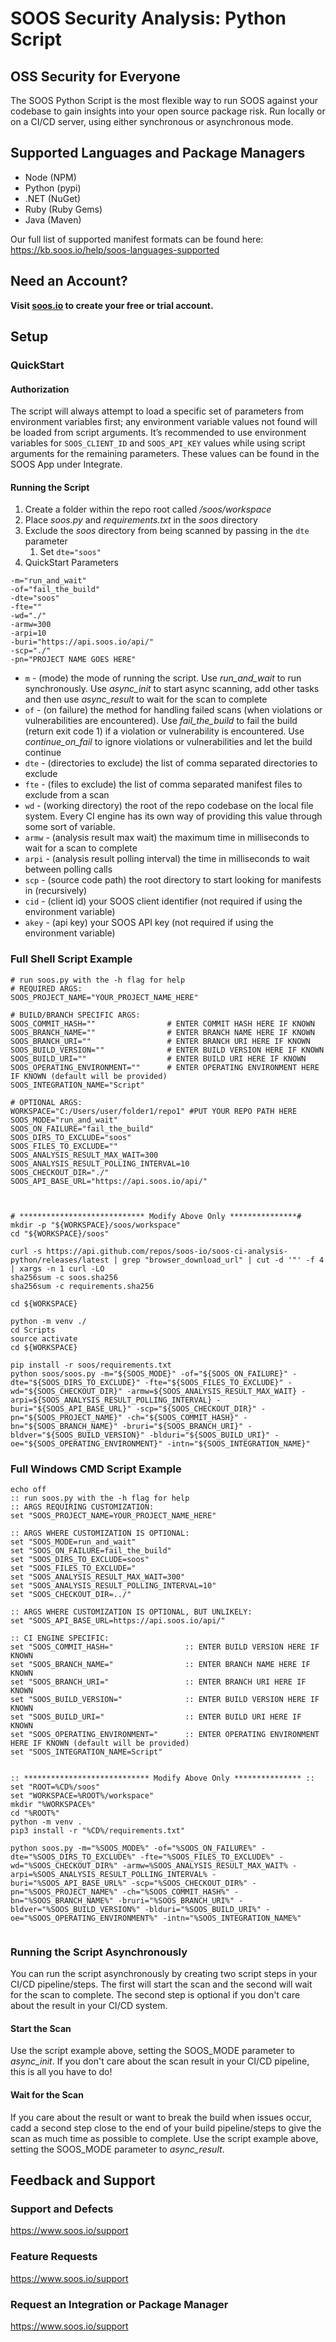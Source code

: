 # SOOS Security Analysis: Python Script
## OSS Security for Everyone
The SOOS Python Script is the most flexible way to run SOOS against your codebase to gain insights into your open source package risk. Run locally or on a CI/CD
server, using either synchronous or asynchronous mode.

## Supported Languages and Package Managers

*	Node (NPM)
*	Python (pypi)
*	.NET (NuGet)
*	Ruby (Ruby Gems)
*	Java (Maven)

Our full list of supported manifest formats can be found here: https://kb.soos.io/help/soos-languages-supported

## Need an Account?
**Visit [soos.io](https://app.soos.io/register) to create your free or trial account.**

## Setup

### QuickStart

#### Authorization
The script will always attempt to load a specific set of parameters from environment variables first; any environment variable values not found will be loaded from script arguments. It’s recommended to use environment variables for `SOOS_CLIENT_ID` and `SOOS_API_KEY` values while using script arguments for the remaining parameters. These values can be found in the SOOS App under Integrate.

#### Running the Script

1. Create a folder within the repo root called */soos/workspace*
2. Place *soos.py* and *requirements.txt* in the *soos* directory
3. Exclude the *soos* directory from being scanned by passing in the `dte` parameter
    1. Set `dte="soos"`
4. QuickStart Parameters
```
-m="run_and_wait" 
-of="fail_the_build" 
-dte="soos" 
-fte="" 
-wd="./" 
-armw=300
-arpi=10
-buri="https://api.soos.io/api/" 
-scp="./" 
-pn="PROJECT NAME GOES HERE"
```

- `m` - (mode) the mode of running the script. Use *run_and_wait* to run synchronously. Use *async_init* to start async scanning, add other tasks and then use *async_result* to wait for the scan to complete
- `of` - (on failure) the method for handling failed scans (when violations or vulnerabilities are encountered). Use *fail_the_build* to fail the build (return exit code 1) if a violation or vulnerability is encountered. Use *continue_on_fail* to ignore violations or vulnerabilities and let the build continue
- `dte` - (directories to exclude) the list of comma separated directories to exclude
- `fte` - (files to exclude) the list of comma separated manifest files to exclude from a scan
- `wd` - (working directory) the root of the repo codebase on the local file system. Every CI engine has its own way of providing this value through some sort of variable.
- `armw` - (analysis result max wait) the maximum time in milliseconds to wait for a scan to complete
- `arpi` - (analysis result polling interval) the time in milliseconds to wait between polling calls
- `scp` - (source code path) the root directory to start looking for manifests in (recursively)
- `cid` - (client id) your SOOS client identifier (not required if using the environment variable)
- `akey` - (api key) your SOOS API key (not required if using the environment variable)

### Full Shell Script Example
```
# run soos.py with the -h flag for help
# REQUIRED ARGS:
SOOS_PROJECT_NAME="YOUR_PROJECT_NAME_HERE"

# BUILD/BRANCH SPECIFIC ARGS:
SOOS_COMMIT_HASH=""                # ENTER COMMIT HASH HERE IF KNOWN
SOOS_BRANCH_NAME=""                # ENTER BRANCH NAME HERE IF KNOWN
SOOS_BRANCH_URI=""                 # ENTER BRANCH URI HERE IF KNOWN
SOOS_BUILD_VERSION=""              # ENTER BUILD VERSION HERE IF KNOWN
SOOS_BUILD_URI=""                  # ENTER BUILD URI HERE IF KNOWN
SOOS_OPERATING_ENVIRONMENT=""      # ENTER OPERATING ENVIRONMENT HERE IF KNOWN (default will be provided)
SOOS_INTEGRATION_NAME="Script"

# OPTIONAL ARGS:
WORKSPACE="C:/Users/user/folder1/repo1" #PUT YOUR REPO PATH HERE
SOOS_MODE="run_and_wait"
SOOS_ON_FAILURE="fail_the_build"
SOOS_DIRS_TO_EXCLUDE="soos"
SOOS_FILES_TO_EXCLUDE=""
SOOS_ANALYSIS_RESULT_MAX_WAIT=300
SOOS_ANALYSIS_RESULT_POLLING_INTERVAL=10
SOOS_CHECKOUT_DIR="./"
SOOS_API_BASE_URL="https://api.soos.io/api/"



# **************************** Modify Above Only ***************#
mkdir -p "${WORKSPACE}/soos/workspace"
cd "${WORKSPACE}/soos"

curl -s https://api.github.com/repos/soos-io/soos-ci-analysis-python/releases/latest | grep "browser_download_url" | cut -d '"' -f 4 | xargs -n 1 curl -LO
sha256sum -c soos.sha256
sha256sum -c requirements.sha256

cd ${WORKSPACE}

python -m venv ./
cd Scripts
source activate
cd ${WORKSPACE}

pip install -r soos/requirements.txt
python soos/soos.py -m="${SOOS_MODE}" -of="${SOOS_ON_FAILURE}" -dte="${SOOS_DIRS_TO_EXCLUDE}" -fte="${SOOS_FILES_TO_EXCLUDE}" -wd="${SOOS_CHECKOUT_DIR}" -armw=${SOOS_ANALYSIS_RESULT_MAX_WAIT} -arpi=${SOOS_ANALYSIS_RESULT_POLLING_INTERVAL} -buri="${SOOS_API_BASE_URL}" -scp="${SOOS_CHECKOUT_DIR}" -pn="${SOOS_PROJECT_NAME}" -ch="${SOOS_COMMIT_HASH}" -bn="${SOOS_BRANCH_NAME}" -bruri="${SOOS_BRANCH_URI}" -bldver="${SOOS_BUILD_VERSION}" -blduri="${SOOS_BUILD_URI}" -oe="${SOOS_OPERATING_ENVIRONMENT}" -intn="${SOOS_INTEGRATION_NAME}"
```

### Full Windows CMD Script Example
```
echo off
:: run soos.py with the -h flag for help
:: ARGS REQUIRING CUSTOMIZATION:
set "SOOS_PROJECT_NAME=YOUR_PROJECT_NAME_HERE"

:: ARGS WHERE CUSTOMIZATION IS OPTIONAL:
set "SOOS_MODE=run_and_wait"
set "SOOS_ON_FAILURE=fail_the_build"
set "SOOS_DIRS_TO_EXCLUDE=soos"
set "SOOS_FILES_TO_EXCLUDE="
set "SOOS_ANALYSIS_RESULT_MAX_WAIT=300"
set "SOOS_ANALYSIS_RESULT_POLLING_INTERVAL=10"
set "SOOS_CHECKOUT_DIR=../"

:: ARGS WHERE CUSTOMIZATION IS OPTIONAL, BUT UNLIKELY:
set "SOOS_API_BASE_URL=https://api.soos.io/api/"

:: CI ENGINE SPECIFIC:
set "SOOS_COMMIT_HASH="                :: ENTER BUILD VERSION HERE IF KNOWN
set "SOOS_BRANCH_NAME="                :: ENTER BRANCH NAME HERE IF KNOWN
set "SOOS_BRANCH_URI="                 :: ENTER BRANCH URI HERE IF KNOWN
set "SOOS_BUILD_VERSION="              :: ENTER BUILD VERSION HERE IF KNOWN
set "SOOS_BUILD_URI="                  :: ENTER BUILD URI HERE IF KNOWN
set "SOOS_OPERATING_ENVIRONMENT="      :: ENTER OPERATING ENVIRONMENT HERE IF KNOWN (default will be provided)
set "SOOS_INTEGRATION_NAME=Script"


:: **************************** Modify Above Only *************** ::
set "ROOT=%CD%/soos"
set "WORKSPACE=%ROOT%/workspace"
mkdir "%WORKSPACE%"
cd "%ROOT%"
python -m venv .
pip3 install -r "%CD%/requirements.txt" 

python soos.py -m="%SOOS_MODE%" -of="%SOOS_ON_FAILURE%" -dte="%SOOS_DIRS_TO_EXCLUDE%" -fte="%SOOS_FILES_TO_EXCLUDE%" -wd="%SOOS_CHECKOUT_DIR%" -armw=%SOOS_ANALYSIS_RESULT_MAX_WAIT% -arpi=%SOOS_ANALYSIS_RESULT_POLLING_INTERVAL% -buri="%SOOS_API_BASE_URL%" -scp="%SOOS_CHECKOUT_DIR%" -pn="%SOOS_PROJECT_NAME%" -ch="%SOOS_COMMIT_HASH%" -bn="%SOOS_BRANCH_NAME%" -bruri="%SOOS_BRANCH_URI%" -bldver="%SOOS_BUILD_VERSION%" -blduri="%SOOS_BUILD_URI%" -oe="%SOOS_OPERATING_ENVIRONMENT%" -intn="%SOOS_INTEGRATION_NAME%"


```

### Running the Script Asynchronously
You can run the script asynchronously by creating two script steps in your CI/CD pipeline/steps. The first will start the scan and the second will wait for the scan to complete.
The second step is optional if you don't care about the result in your CI/CD system.

#### Start the Scan
Use the script example above, setting the SOOS_MODE parameter to *async_init*. If you don't care about the scan result in your CI/CD pipeline, this is all you have to do!

#### Wait for the Scan
If you care about the result or want to break the build when issues occur, cadd a second step close to the end of your build pipeline/steps to give the scan as much time as possible to complete. Use the script example above, setting the SOOS_MODE parameter to *async_result*.

## Feedback and Support
### Support and Defects
https://www.soos.io/support

### Feature Requests
https://www.soos.io/support

### Request an Integration or Package Manager
https://www.soos.io/support

